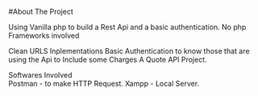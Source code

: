 #About The Project

Using Vanilla php to build a  Rest Api and a basic authentication. No php Frameworks involved

Clean URLS Inplementations
Basic Authentication to know those that are using the Api to Include some Charges
A Quote API Project.

Softwares Involved  
Postman - to make HTTP Request.
Xampp - Local Server.
